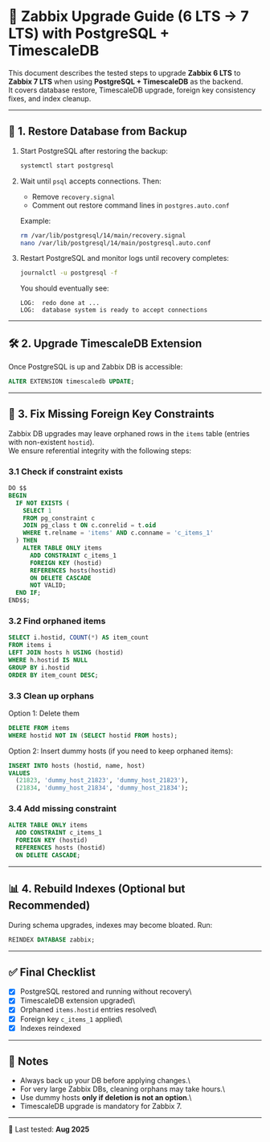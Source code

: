 # 📘 Zabbix Upgrade Guide (6 LTS → 7 LTS) with PostgreSQL + TimescaleDB

This document describes the tested steps to upgrade **Zabbix 6 LTS** to
**Zabbix 7 LTS** when using **PostgreSQL + TimescaleDB** as the
backend.\
It covers database restore, TimescaleDB upgrade, foreign key consistency
fixes, and index cleanup.

------------------------------------------------------------------------

## 🚀 1. Restore Database from Backup

1.  Start PostgreSQL after restoring the backup:

    ``` bash
    systemctl start postgresql
    ```

2.  Wait until `psql` accepts connections. Then:

    -   Remove `recovery.signal`
    -   Comment out restore command lines in `postgres.auto.conf`

    Example:

    ``` bash
    rm /var/lib/postgresql/14/main/recovery.signal
    nano /var/lib/postgresql/14/main/postgresql.auto.conf
    ```

3.  Restart PostgreSQL and monitor logs until recovery completes:

    ``` bash
    journalctl -u postgresql -f
    ```

    You should eventually see:

        LOG:  redo done at ...
        LOG:  database system is ready to accept connections

------------------------------------------------------------------------

## 🛠 2. Upgrade TimescaleDB Extension

Once PostgreSQL is up and Zabbix DB is accessible:

``` sql
ALTER EXTENSION timescaledb UPDATE;
```

------------------------------------------------------------------------

## 🔧 3. Fix Missing Foreign Key Constraints

Zabbix DB upgrades may leave orphaned rows in the `items` table (entries
with non-existent `hostid`).\
We ensure referential integrity with the following steps:

### 3.1 Check if constraint exists

``` sql
DO $$
BEGIN
  IF NOT EXISTS (
    SELECT 1
    FROM pg_constraint c
    JOIN pg_class t ON c.conrelid = t.oid
    WHERE t.relname = 'items' AND c.conname = 'c_items_1'
  ) THEN
    ALTER TABLE ONLY items
      ADD CONSTRAINT c_items_1
      FOREIGN KEY (hostid)
      REFERENCES hosts(hostid)
      ON DELETE CASCADE
      NOT VALID;
  END IF;
END$$;
```

### 3.2 Find orphaned items

``` sql
SELECT i.hostid, COUNT(*) AS item_count
FROM items i
LEFT JOIN hosts h USING (hostid)
WHERE h.hostid IS NULL
GROUP BY i.hostid
ORDER BY item_count DESC;
```

### 3.3 Clean up orphans

Option 1: Delete them

``` sql
DELETE FROM items
WHERE hostid NOT IN (SELECT hostid FROM hosts);
```

Option 2: Insert dummy hosts (if you need to keep orphaned items):

``` sql
INSERT INTO hosts (hostid, name, host)
VALUES
  (21823, 'dummy_host_21823', 'dummy_host_21823'),
  (21834, 'dummy_host_21834', 'dummy_host_21834');
```

### 3.4 Add missing constraint

``` sql
ALTER TABLE ONLY items
  ADD CONSTRAINT c_items_1
  FOREIGN KEY (hostid)
  REFERENCES hosts (hostid)
  ON DELETE CASCADE;
```

------------------------------------------------------------------------

## 📊 4. Rebuild Indexes (Optional but Recommended)

During schema upgrades, indexes may become bloated. Run:

``` sql
REINDEX DATABASE zabbix;
```

------------------------------------------------------------------------

## ✅ Final Checklist

-   [x] PostgreSQL restored and running without recovery\
-   [x] TimescaleDB extension upgraded\
-   [x] Orphaned `items.hostid` entries resolved\
-   [x] Foreign key `c_items_1` applied\
-   [x] Indexes reindexed

------------------------------------------------------------------------

## 📝 Notes

-   Always back up your DB before applying changes.\
-   For very large Zabbix DBs, cleaning orphans may take hours.\
-   Use dummy hosts **only if deletion is not an option**.\
-   TimescaleDB upgrade is mandatory for Zabbix 7.

------------------------------------------------------------------------

📅 Last tested: **Aug 2025**
